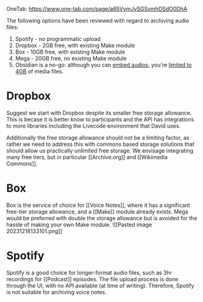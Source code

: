 OneTab: https://www.one-tab.com/page/a65VymJySGSvmhDSdO0DhA

The following options have been reviewed with regard to archiving audio files:
1. Spotify - no programmatic upload
2. Dropbox - 2GB free, with existing Make module
3. Box - 10GB free, with existing Make module 
4. Mega - 20GB free, no existing Make module
5. Obsidian is a no-go: although you can [embed audios](https://help.obsidian.md/Plugins/Audio+recorder), you're [limited to 4GB](https://help.obsidian.md/Obsidian+Publish/Hosting+media+files) of media files. 
# Dropbox
Suggest we start with Dropbox despite its smaller free storage allowance. This is becase it is better know to participants and the API has integrations to more libraries including the Livecode environment that David uses.

Additionally the free storage allowance should not be a limiting factor, as rather we need to address this with commons based storage solutions that should allow us practically unlimited free storage. We envisage integrating many free tiers, but in particular [[Archive.org]] and [[Wikimedia Commons]].

# Box
Box is the service of choice for [[Voice Notes]], where it has a significant free-tier storage allowance, and a [[Make]] module already exists. Mega would be preferred with double the storage allowance but is avoided for the hassle of making your own Make module. 
![[Pasted image 20231218133101.png]]
# Spotify
Spotify is a good choice for longer-format audio files, such as 3hr recordings for [[Podcast]] episodes. The file upload process is done through the UI, with no API available (at time of writing). Therefore, Spotify is not suitable for archiving voice notes.